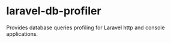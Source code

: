 # laravel-db-profiler
Provides database queries profiling for Laravel http and console applications.
